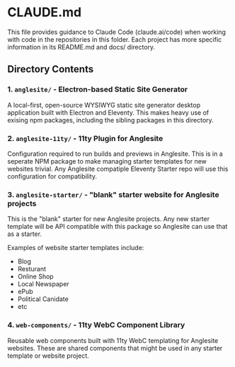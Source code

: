 # CLAUDE.md

This file provides guidance to Claude Code (claude.ai/code) when working with code in the repositories in this folder. Each project has more specific information in its README.md and docs/ directory.

## Directory Contents

### 1. `anglesite/` - Electron-based Static Site Generator

A local-first, open-source WYSIWYG static site generator desktop application built with Electron and Eleventy. This makes heavy use of exising npm packages, including the sibling packages in this directory.

### 2. `anglesite-11ty/` - 11ty Plugin for Anglesite

Configuration required to run builds and previews in Anglesite. This is in a seperate NPM package to make managing starter templates for new websites trivial. Any Anglesite compatiple Eleventy Starter repo will use this configuration for compatibility.

### 3. `anglesite-starter/` - "blank" starter website for Anglesite projects

This is the "blank" starter for new Anglesite projects. Any new starter template will be API compatible with this package so Anglesite can use that as a starter.

Examples of website starter templates include:

- Blog
- Resturant
- Online Shop
- Local Newspaper
- ePub
- Political Canidate
- etc

### 4. `web-components/` - 11ty WebC Component Library

Reusable web components built with 11ty WebC templating for Anglesite websites. These are shared components that might be used in any starter template or website project.
